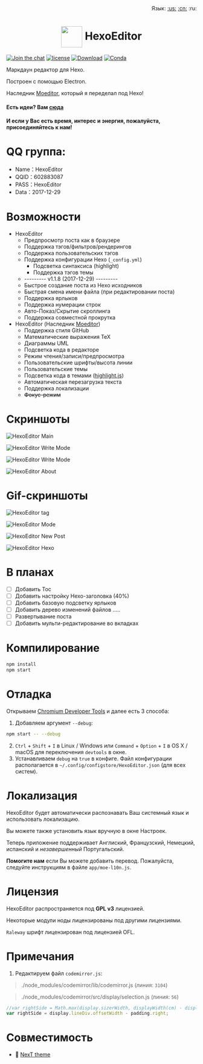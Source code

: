 <div align="right">Язык: <a title="Английский" href="../../README.md">:us:</a>
<a title="Китайский" href="../../doc/cn/README.md">:cn:</a>
:ru:</div>

# <div align="center"><a title="Перейти на сайт" href="#"><img align="center" width="56" height="56" src="https://raw.githubusercontent.com/zhuzhuyule/HexoEditor/master/icons/HexoEditor.svg?sanitize=true"></a>  HexoEditor</div>

[![Join the chat](https://badges.gitter.im/hexo-theme-tomotoes/Lobby.svg)](https://gitter.im/zhuzhuyule/Lobby)
[![license](https://img.shields.io/badge/license-GPL3.0-brightgreen.svg)](https://github.com/zhuzhuyule/HexoEditor/blob/master/LICENSE)
[![Download](https://img.shields.io/badge/download-page-blue.svg)](https://github.com/zhuzhuyule/HexoEditor/releases)
[![Conda](https://img.shields.io/conda/pn/conda-forge/python.svg)](https://github.com/zhuzhuyule/HexoEditor/releases)

Маркдаун редактор для Hexo.

Построен с помощью Electron.

Наследник [Moeditor](https://github.com/Moeditor/Moeditor), который я переделал под Hexo!

#### Есть идеи? Вам [сюда](https://github.com/zhuzhuyule/HexoEditor/issues/2)
#### И если у Вас есть время, интерес и энергия, пожалуйста, присоединяйтесь к нам!

# QQ группа:
- Name：HexoEditor
- QQID：602883087
- PASS：HexoEditor
- Data：2017-12-29

# Возможности
* HexoEditor
  * Предпросмотр поста как в браузере
  * Поддержка тэгов/фильтров/рендерингов
  * Поддержка пользовательских тэгов
  * Поддержка конфигурации Hexo (`_config.yml`)
    * Подсветка синтаксиса (highlight)
    * Поддержка тэгов темы
  * --------- v1.1.8 (2017-12-29) ---------
  * Быстрое создание поста из Hexo исходников
  * Быстрая смена имени файла (при редактировании поста)
  * Поддержка ярлыков
  * Поддержка нумерации строк
  * Авто-Показ/Скрытие скроллинга
  * Поддержка совместной прокрутка
* HexoEditor (Наследник [Moeditor](https://github.com/Moeditor/Moeditor))
  * Поддержка стиля GitHub
  * Математические выражения TeX
  * Диаграммы UML
  * Подсветка кода в редакторе
  * Режим чтения/записи/предпросмотра
  * Пользовательские шрифты/высота линии
  * Пользовательские темы
  * Подсветка кода в темами ([highlight.js](https://highlightjs.org/))
  * Автоматическая перезагрузка текста
  * Поддержка локализации
  * ~~Фокус-режим~~

# Скриншоты

![HexoEditor Main](https://raw.githubusercontent.com/zhuzhuyule/HexoEditor/master/screenshots/main.png)

![HexoEditor Write Mode](https://raw.githubusercontent.com/zhuzhuyule/HexoEditor/master/screenshots/side-menu.png)

![HexoEditor Write Mode](https://raw.githubusercontent.com/zhuzhuyule/HexoEditor/master/screenshots/settings.png)

![HexoEditor About](https://raw.githubusercontent.com/zhuzhuyule/HexoEditor/master/screenshots/about.png)

# Gif-скриншоты
![HexoEditor tag](https://raw.githubusercontent.com/zhuzhuyule/HexoEditor/master/screenshots/gif-tag.gif)

![HexoEditor Mode](https://raw.githubusercontent.com/zhuzhuyule/HexoEditor/master/screenshots/gif-mode.gif)

![HexoEditor New Post](https://raw.githubusercontent.com/zhuzhuyule/HexoEditor/master/screenshots/gif-newpost.gif)

![HexoEditor Hexo](https://raw.githubusercontent.com/zhuzhuyule/HexoEditor/master/screenshots/gif-hexo.gif)

# В планах
- [ ] Добавить Toc
- [ ] Добавить настройку Hexo-заголовка (40%)
- [ ] Добавить базовую подсветку ярлыков
- [ ] Добавить дерево изменений файлов
.....
- [ ] Развертывание поста
- [ ] Добавить мульти-редактирование во вкладках

# Компилирование
```bash
npm install
npm start
```

# Отладка
Открываем [Chromium Developer Tools](https://developer.chrome.com/devtools) и далее есть 3 способа:

1. Добавляем аргумент `--debug`:
```bash
npm start -- --debug
```
2. `Ctrl` + `Shift` + `I` в Linux / Windows или `Command` + `Option` + `I` в OS X / macOS для переключения `devtools` в окне.
3. Устанавливаем `debug` на `true` в конфиге. Файл конфигурации располагается в `~/.config/configstore/HexoEditor.json` (для всех систем).



# Локализация
HexoEditor будет автоматически распознавать Ваш системный язык и использовать локализацию.

Вы можете также установить язык вручную в окне Настроек.

Теперь приложение поддерживает Англиский, Французский, Немецкий, испанский и *незавершенный* Португальский.

**Помогите нам** если Вы можете добавить перевод. Пожалуйста, следуйте инструкциям в файле `app/moe-l10n.js`.

# Лицензия
HexoEditor распространяется под **GPL v3** лицензией.

Некоторые модули ноды лицензированы под другими лицензиями.

`Raleway` шрифт лицензирован под лицензией OFL.


# Примечания
1. Редактируем файл `codemirror.js`:

> ./node_modules/codemirror/lib/codemirror.js (линия: `3104`)


> ./node_modules/codemirror/src/display/selection.js (линия: `56`)

```js 
//var rightSide = Math.max(display.sizerWidth, displayWidth(cm) - display.sizer.offsetLeft) - padding.right;
var rightSide = display.lineDiv.offsetWidth - padding.right;
```

# Совместимость

* :triangular_flag_on_post: <a href="https://github.com/theme-next/hexo-theme-next" target="_blank">NexT theme</a>